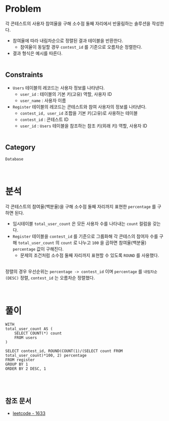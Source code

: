 # Problem
각 콘테스트의 사용자 참여율을 구해 소수점 둘째 자리에서 반올림하는 솔루션을 작성한다.
- 참여율에 따라 내림차순으로 정렬된 결과 테이블을 반환한다.
    - 참여율이 동일할 경우 `contest_id` 를 기준으로 오름차순 정렬한다.
- 결과 형식은 예시를 따른다.
<br/><br/>

## Constraints
- `Users` 테이블의 레코드는 사용자 정보를 나타낸다.
    - `user_id` : 테이블의 기본 키(고유) 역할, 사용자 ID
    - `user_name` : 사용자 이름
- `Register` 테이블의 레코드는 콘테스트와 참여 사용자의 정보를 나타낸다.
    - `contest_id, user_id` 조합을 기본 키(고유)로 사용하는 테이블
    - `contest_id` : 콘테스트 ID
    - `user_id` : `Users` 테이블을 참조하는 참조 키(외래 키) 역할, 사용자 ID 
<br/><br/>

## Category
`Database`
<br/><br/><br/>

# 분석
각 콘테스트의 참여율(백분율)을 구해 소수점 둘째 자리까지 표현한 `percentage` 를 구하면 된다.
- 임시테이블 `total_user_count` 은 모든 사용자 수를 나타내는 `count` 컬럼을 갖는다.
- `Register` 테이블을 `contest_id` 를 기준으로 그룹화해 각 콘테스의 참여자 수를 구해 `total_user_count` 의 `count` 로 나누고 `100` 을 곱하면 참여율(백분율) `percentage` 값이 구해진다.
    - 문제의 조건처럼 소수점 둘째 자리까지 표현할 수 있도록 `ROUND` 를 사용했다.
<br/><br/>

정렬의 경우 우선순위는 `percentage -> contest_id` 이며 `percentage` 를 `내림차순(DESC)` 정렬, `contest_id` 는 오름차순 정렬했다.
<br/><br/><br/>

# 풀이
```mysql
WITH
total_user_count AS (
    SELECT COUNT(*) count
    FROM users
)

SELECT contest_id, ROUND(COUNT(1)/(SELECT count FROM total_user_count)*100, 2) percentage
FROM register
GROUP BY 1
ORDER BY 2 DESC, 1
```
<br/><br/>

## 참조 문서
- [leetcode - 1633](https://leetcode.com/problems/percentage-of-users-attended-a-contest/description/)